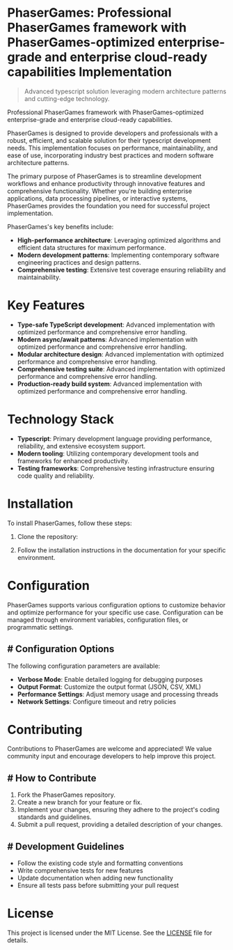 <!-- fallback_PhaserGames_20250807012151_70239 -->

# PhaserGames: Professional PhaserGames framework with PhaserGames-optimized enterprise-grade and enterprise cloud-ready capabilities Implementation
> Advanced typescript solution leveraging modern architecture patterns and cutting-edge technology.

Professional PhaserGames framework with PhaserGames-optimized enterprise-grade and enterprise cloud-ready capabilities.

PhaserGames is designed to provide developers and professionals with a robust, efficient, and scalable solution for their typescript development needs. This implementation focuses on performance, maintainability, and ease of use, incorporating industry best practices and modern software architecture patterns.

The primary purpose of PhaserGames is to streamline development workflows and enhance productivity through innovative features and comprehensive functionality. Whether you're building enterprise applications, data processing pipelines, or interactive systems, PhaserGames provides the foundation you need for successful project implementation.

PhaserGames's key benefits include:

* **High-performance architecture**: Leveraging optimized algorithms and efficient data structures for maximum performance.
* **Modern development patterns**: Implementing contemporary software engineering practices and design patterns.
* **Comprehensive testing**: Extensive test coverage ensuring reliability and maintainability.

# Key Features

* **Type-safe TypeScript development**: Advanced implementation with optimized performance and comprehensive error handling.
* **Modern async/await patterns**: Advanced implementation with optimized performance and comprehensive error handling.
* **Modular architecture design**: Advanced implementation with optimized performance and comprehensive error handling.
* **Comprehensive testing suite**: Advanced implementation with optimized performance and comprehensive error handling.
* **Production-ready build system**: Advanced implementation with optimized performance and comprehensive error handling.

# Technology Stack

* **Typescript**: Primary development language providing performance, reliability, and extensive ecosystem support.
* **Modern tooling**: Utilizing contemporary development tools and frameworks for enhanced productivity.
* **Testing frameworks**: Comprehensive testing infrastructure ensuring code quality and reliability.

# Installation

To install PhaserGames, follow these steps:

1. Clone the repository:


2. Follow the installation instructions in the documentation for your specific environment.

# Configuration

PhaserGames supports various configuration options to customize behavior and optimize performance for your specific use case. Configuration can be managed through environment variables, configuration files, or programmatic settings.

## # Configuration Options

The following configuration parameters are available:

* **Verbose Mode**: Enable detailed logging for debugging purposes
* **Output Format**: Customize the output format (JSON, CSV, XML)
* **Performance Settings**: Adjust memory usage and processing threads
* **Network Settings**: Configure timeout and retry policies

# Contributing

Contributions to PhaserGames are welcome and appreciated! We value community input and encourage developers to help improve this project.

## # How to Contribute

1. Fork the PhaserGames repository.
2. Create a new branch for your feature or fix.
3. Implement your changes, ensuring they adhere to the project's coding standards and guidelines.
4. Submit a pull request, providing a detailed description of your changes.

## # Development Guidelines

* Follow the existing code style and formatting conventions
* Write comprehensive tests for new features
* Update documentation when adding new functionality
* Ensure all tests pass before submitting your pull request

# License

This project is licensed under the MIT License. See the [LICENSE](https://github.com/sandibrrm/PhaserGames/blob/main/LICENSE) file for details.
